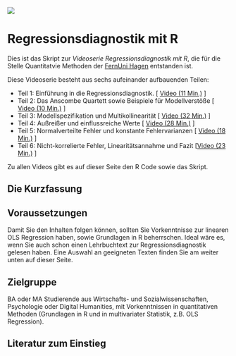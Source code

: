 ![](https://www.r-project.org/logo/Rlogo.svg)

# Regressionsdiagnostik mit R

Dies ist das Skript zur *Videoserie Regressionsdiagnostik mit R*, die für die Stelle Quantitatvie Methoden der [FernUni Hagen](https://www.fernuni-hagen.de/) entstanden ist.

Diese Videoserie besteht aus sechs aufeinander aufbauenden Teilen:

-   Teil 1: Einführung in die Regressionsdiagnostik. \[ [Video (11 Min.)](https://video.fernuni-hagen.de/Play/2521) \]
-   Teil 2: Das Anscombe Quartett sowie Beispiele für Modellverstöße \[  [Video (10 Min.)](https://video.fernuni-hagen.de/Play/2675) \]
-   Teil 3: Modellspezifikation und Multikollinearität  \[ [Video (32 Min.)](https://video.fernuni-hagen.de/Play/2676) \]
-   Teil 4: Außreißer und einflussreiche Werte \[ [Video (28 Min.)](https://video.fernuni-hagen.de/Play/2674) \]
-   Teil 5: Normalverteilte Fehler und konstante Fehlervarianzen \[ [Video (18 Min.)](https://video.fernuni-hagen.de/Play/2768) \]
-   Teil 6: Nicht-korrelierte Fehler, Linearitätsannahme und Fazit  \[[Video (23 Min.)](https://video.fernuni-hagen.de/Play/2769) \]

Zu allen Videos gibt es auf dieser Seite den R Code sowie das Skript. 


## Die Kurzfassung


## Voraussetzungen

Damit Sie den Inhalten folgen können, sollten Sie Vorkenntnisse zur linearen OLS Regression haben, sowie Grundlagen in R beherrschen. Ideal wäre es, wenn Sie auch schon einen Lehrbuchtext zur Regressionsdiagnostik gelesen haben. Eine Auswahl an geeigneten Texten finden Sie am weiter unten auf dieser Seite.

## Zielgruppe

BA oder MA Studierende aus Wirtschafts- und Sozialwissenschaften, Psychologie oder Digital Humanities, mit Vorkenntnissen in quantitativen Methoden (Grundlagen in R und in multivariater Statistik, z.B. OLS Regression).

## Literatur zum Einstieg
